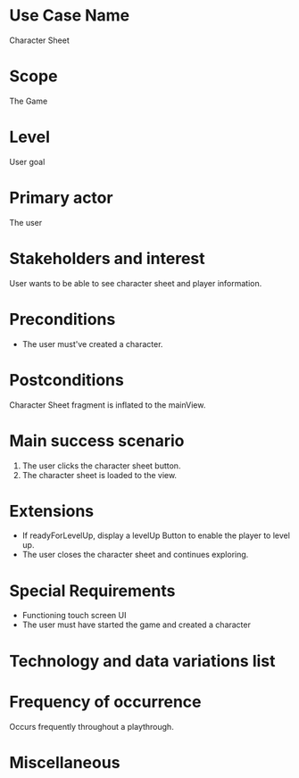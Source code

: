 # Use Case Name
Character Sheet

# Scope
The Game

# Level
User goal

# Primary actor
The user

# Stakeholders and interest
User wants to be able to see character sheet and player information.

# Preconditions
- The user must've created a character. 

# Postconditions
Character Sheet fragment is inflated to the mainView.

# Main success scenario
1. The user clicks the character sheet button.
2. The character sheet is loaded to the view.

# Extensions
- If readyForLevelUp, display a levelUp Button to enable the player to level up.
- The user closes the character sheet and continues exploring.

# Special Requirements
- Functioning touch screen UI
- The user must have started the game and created a character

# Technology and data variations list

# Frequency of occurrence
Occurs frequently throughout a playthrough.

# Miscellaneous